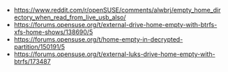 - https://www.reddit.com/r/openSUSE/comments/alwbrj/empty_home_directory_when_read_from_live_usb_also/
- https://forums.opensuse.org/t/external-drive-home-empty-with-btrfs-xfs-home-shows/138690/5
- https://forums.opensuse.org/t/home-empty-in-decrypted-partition/150191/5
- https://forums.opensuse.org/t/external-luks-drive-home-empty-with-btrfs/173487
